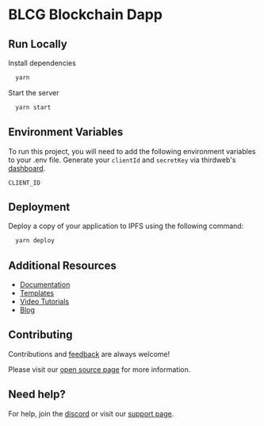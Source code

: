 
# BLCG Blockchain Dapp

## Run Locally

Install dependencies

```bash
  yarn
```

Start the server

```bash
  yarn start
```

## Environment Variables

To run this project, you will need to add the following environment variables to your .env file. Generate your `clientId` and `secretKey` via thirdweb's [dashboard](https://thirdweb.com/create-api-key).

`CLIENT_ID`


## Deployment

Deploy a copy of your application to IPFS using the following command:

```bash
  yarn deploy
```
## Additional Resources

- [Documentation](https://portal.thirdweb.com)
- [Templates](https://thirdweb.com/templates)
- [Video Tutorials](https://youtube.com/thirdweb_)
- [Blog](https://blog.thirdweb.com)
## Contributing

Contributions and [feedback](https://feedback.thirdweb.com) are always welcome! 

Please visit our [open source page](https://thirdweb.com/open-source) for more information.
## Need help?

For help, join the [discord](https://discord.gg/thirdweb) or visit our [support page](https://support.thirdweb.com).
